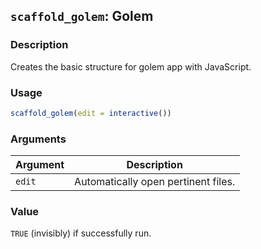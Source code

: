 ## `scaffold_golem`: Golem

### Description


 Creates the basic structure for golem app with JavaScript.


### Usage

```r
scaffold_golem(edit = interactive())
```


### Arguments

Argument      |Description
------------- |----------------
```edit```     |     Automatically open pertinent files.

### Value


 `TRUE` (invisibly) if successfully run.


